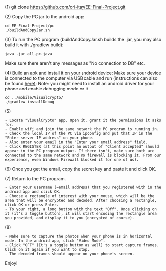 (1) git clone https://github.com/ori-itay/EE-Final-Project.git

(2) Copy the PC jar to the android app:
```shell script
cd EE-Final-Project/pc
./buildAndCopyJar.sh
```
(3) To run the PC program (buildAndCopyJar.sh builds the .jar, you may also build it with ./gradlew build):

```shell script
java -jar all-pc.java
```
Make sure there aren't any messages as "No connection to DB" etc.

(4) Build an apk and install it on your android device:
Make sure your device is connected to the computer via USB cable and run (instructions can also be found [here)](https://developer.android.com/studio/build/building-cmdline#DebugMode):
Note: you might need to install an android driver for your phone and enable debugging mode on it.
```shell script
cd ../mobile/VisualCrypto/
./gradlew installDebug
```
(5) 

    - Locate "VisualCrypto" app. Open it, grant it the permissions it asks for.
    - Enable wifi and join the same network the PC program is running in.
    - Check the local IP of the PC via ipconfig and put that IP in the "Enter server IP address" on your phone.
    - Also enter your email in the "Enter your email address" field.
    - Click REGISTER (at this point an output of "Client accepted" should appear in the PC program output. If there isn't, make sure both are connected to the same network and no firewall is blocking it. From our experience, even Windows Firewall blocked it for one of us).
(6) Once you get the email, copy the secret key and paste it and click OK.

(7) Return to the PC program.

    - Enter your username (=email address) that you registered with in the android app and click OK.
    - Choose a rectangle of interest with your mouse, which will be the area that will be encrypted and decoded. After choosing a rectangle, click OK or press Enter.
    - To your right, a long button with the text "Off". Once clicking on it (it's a toggle button), it will start encoding the rectangle area you provided, and display it to you (encrypted of course).
 
(8) 
 
    - Make sure to capture the photos when your phone is in horizontal mode. In the android app, click "Video Mode".
    - Click "OFF" (It's a toggle button as well) to start capture frames. Click on it again if you want to stop.
    - The decoded frames should appear on your phone's screen.


Enjoy!
 

